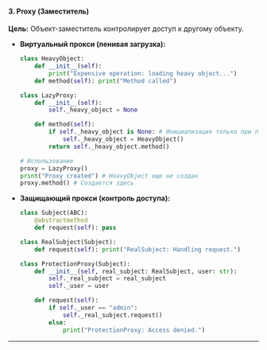 #### **3. Proxy (Заместитель)**
**Цель:** Объект-заместитель контролирует доступ к другому объекту.

*   **Виртуальный прокси (ленивая загрузка):**
    ```python
    class HeavyObject:
        def __init__(self):
            print("Expensive operation: loading heavy object...")
        def method(self): print("Method called")

    class LazyProxy:
        def __init__(self):
            self._heavy_object = None

        def method(self):
            if self._heavy_object is None: # Инициализация только при первом вызове
                self._heavy_object = HeavyObject()
            return self._heavy_object.method()

    # Использование
    proxy = LazyProxy()
    print("Proxy created") # HeavyObject еще не создан
    proxy.method() # Создается здесь
    ```

*   **Защищающий прокси (контроль доступа):**
    ```python
    class Subject(ABC):
        @abstractmethod
        def request(self): pass

    class RealSubject(Subject):
        def request(self): print("RealSubject: Handling request.")

    class ProtectionProxy(Subject):
        def __init__(self, real_subject: RealSubject, user: str):
            self._real_subject = real_subject
            self._user = user

        def request(self):
            if self._user == "admin":
                self._real_subject.request()
            else:
                print("ProtectionProxy: Access denied.")
    ```

---
